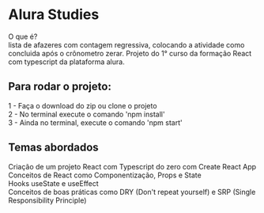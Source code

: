 # Alura Studies

O que é? \
lista de afazeres com contagem regressiva, colocando a atividade como concluida após o crônometro zerar. Projeto do 1° curso da formação React com typescript da plataforma alura.

## Para rodar o projeto:

1 - Faça o download do zip ou clone o projeto \
2 - No terminal execute o comando 'npm install' \
3 - Ainda no terminal, execute o comando 'npm start' 

## Temas abordados

Criação de um projeto React com Typescript do zero com Create React App \
Conceitos de React como Componentização, Props e State \
Hooks useState e useEffect \
Conceitos de boas práticas como DRY (Don't repeat yourself) e SRP (Single Responsibility Principle)
